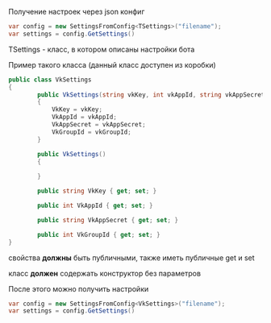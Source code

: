 Получение настроек через json конфиг


```csharp
var config = new SettingsFromConfig<TSettings>("filename");
var settings = config.GetSettings()
```

TSettings - класс, в котором описаны настройки бота

Пример такого класса (данный класс доступен из коробки)
```csharp
public class VkSettings
{
        public VkSettings(string vkKey, int vkAppId, string vkAppSecret, int vkGroupId)
        {
            VkKey = vkKey;
            VkAppId = vkAppId;
            VkAppSecret = vkAppSecret;
            VkGroupId = vkGroupId;
        }

        public VkSettings()
        {
            
        }

        public string VkKey { get; set; }

        public int VkAppId { get; set; }

        public string VkAppSecret { get; set; }

        public int VkGroupId { get; set; }
}
```
свойства **должны** быть публичными, также иметь публичные get и set

класс **должен** содержать конструктор без параметров

После этого можно получить настройки
```csharp
var config = new SettingsFromConfig<VkSettings>("filename");
var settings = config.GetSettings()
```

